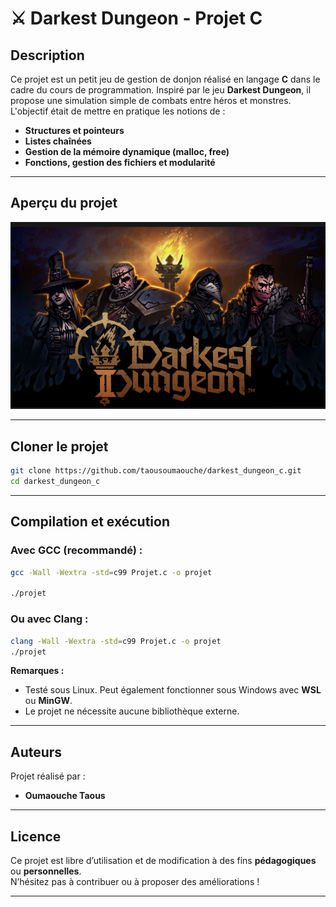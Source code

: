 # ⚔️ Darkest Dungeon - Projet C

## Description  
Ce projet est un petit jeu de gestion de donjon réalisé en langage **C** dans le cadre du cours de programmation. Inspiré par le jeu **Darkest Dungeon**, il propose une simulation simple de combats entre héros et monstres. 
L'objectif était de mettre en pratique les notions de :  
- **Structures et pointeurs**  
- **Listes chaînées**  
- **Gestion de la mémoire dynamique (malloc, free)**  
- **Fonctions, gestion des fichiers et modularité**  

---

## Aperçu du projet  
![Aperçu](./apercu.png)

---

##  Cloner le projet  
```bash
git clone https://github.com/taousoumaouche/darkest_dungeon_c.git
cd darkest_dungeon_c
```

---

## Compilation et exécution  

### Avec **GCC** (recommandé) :  
```bash
gcc -Wall -Wextra -std=c99 Projet.c -o projet

./projet
```

### Ou avec **Clang** :  
```bash
clang -Wall -Wextra -std=c99 Projet.c -o projet
./projet
```

 **Remarques :**  
- Testé sous Linux. Peut également fonctionner sous Windows avec **WSL** ou **MinGW**.  
- Le projet ne nécessite aucune bibliothèque externe.

---

## Auteurs  
Projet réalisé par :  
- **Oumaouche Taous**

---

## Licence  
Ce projet est libre d’utilisation et de modification à des fins **pédagogiques** ou **personnelles**.  
N’hésitez pas à contribuer ou à proposer des améliorations !

---
